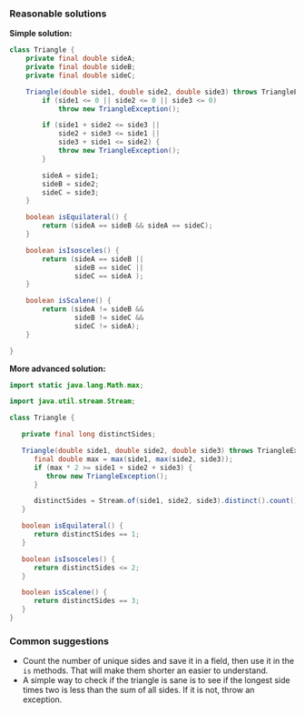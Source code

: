 ### Reasonable solutions

__Simple solution:__

```java
class Triangle {
    private final double sideA;
    private final double sideB;
    private final double sideC;

    Triangle(double side1, double side2, double side3) throws TriangleException {
        if (side1 <= 0 || side2 <= 0 || side3 <= 0)
            throw new TriangleException();

        if (side1 + side2 <= side3 ||
            side2 + side3 <= side1 ||
            side3 + side1 <= side2) {
            throw new TriangleException();
        }

        sideA = side1;
        sideB = side2;
        sideC = side3;
    }

    boolean isEquilateral() {
        return (sideA == sideB && sideA == sideC);
    }

    boolean isIsosceles() {
        return (sideA == sideB ||
                sideB == sideC ||
                sideC == sideA );
    }

    boolean isScalene() {
        return (sideA != sideB &&
                sideB != sideC &&
                sideC != sideA);
    }

}
```

__More advanced solution:__

```java
import static java.lang.Math.max;

import java.util.stream.Stream;

class Triangle {

   private final long distinctSides;

   Triangle(double side1, double side2, double side3) throws TriangleException {
      final double max = max(side1, max(side2, side3));
      if (max * 2 >= side1 + side2 + side3) {
         throw new TriangleException();
      }

      distinctSides = Stream.of(side1, side2, side3).distinct().count();
   }

   boolean isEquilateral() {
      return distinctSides == 1;
   }

   boolean isIsosceles() {
      return distinctSides <= 2;
   }

   boolean isScalene() {
      return distinctSides == 3;
   }
}
```



### Common suggestions

- Count the number of unique sides and save it in a field, then use it in the `is` methods. 
That will make them shorter an easier to understand.
- A simple way to check if the triangle is sane is to see if the longest side times two is 
less than the sum of all sides. If it is not, throw an exception. 
